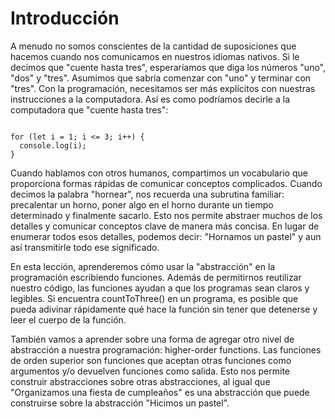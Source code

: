 # Introducción

A menudo no somos conscientes de la cantidad de suposiciones que hacemos cuando nos comunicamos en nuestros idiomas nativos. Si le decimos que "cuente hasta tres", esperaríamos que diga los números "uno", "dos" y "tres". Asumimos que sabría comenzar con "uno" y terminar con "tres". Con la programación, necesitamos ser más explícitos con nuestras instrucciones a la computadora. Así es como podríamos decirle a la computadora que "cuente hasta tres":

~~~

for (let i = 1; i <= 3; i++) {
  console.log(i);
}
~~~

Cuando hablamos con otros humanos, compartimos un vocabulario que proporciona formas rápidas de comunicar conceptos complicados. Cuando decimos la palabra "hornear", nos recuerda una subrutina familiar: precalentar un horno, poner algo en el horno durante un tiempo determinado y finalmente sacarlo. Esto nos permite abstraer muchos de los detalles y comunicar conceptos clave de manera más concisa. En lugar de enumerar todos esos detalles, podemos decir: "Hornamos un pastel" y aun así transmitirle todo ese significado.

En esta lección, aprenderemos cómo usar la "abstracción" en la programación escribiendo funciones. Además de permitirnos reutilizar nuestro código, las funciones ayudan a que los programas sean claros y legibles. Si encuentra countToThree() en un programa, es posible que pueda adivinar rápidamente qué hace la función sin tener que detenerse y leer el cuerpo de la función.

También vamos a aprender sobre una forma de agregar otro nivel de abstracción a nuestra programación: higher-order functions. Las funciones de orden superior son funciones que aceptan otras funciones como argumentos y/o devuelven funciones como salida. Esto nos permite construir abstracciones sobre otras abstracciones, al igual que "Organizamos una fiesta de cumpleaños" es una abstracción que puede construirse sobre la abstracción "Hicimos un pastel".